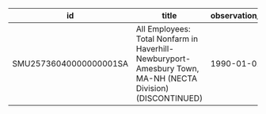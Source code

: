 | id                     | title                                                                                                      | observation_start   | observation_end   |
|------------------------|------------------------------------------------------------------------------------------------------------|---------------------|-------------------|
| SMU25736040000000001SA | All Employees: Total Nonfarm in Haverhill-Newburyport-Amesbury Town, MA-NH (NECTA Division) (DISCONTINUED) | 1990-01-01          | 2017-01-01        |